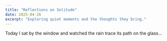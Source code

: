 ```yaml
---
title: "Reflections on Solitude"
date: 2025-04-26
excerpt: "Exploring quiet moments and the thoughts they bring."
---
```


Today I sat by the window and watched the rain trace its path on the glass...
